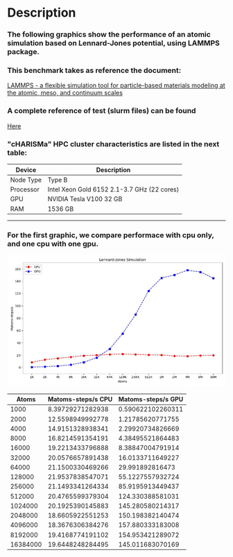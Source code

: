 # Description
### The following graphics show the performance of an atomic simulation based on Lennard-Jones potential, using LAMMPS package.  
### This benchmark takes as reference the document:

[LAMMPS - a flexible simulation tool for particle-based materials modeling at the atomic, meso, and continuum scales](https://www.sciencedirect.com/science/article/pii/S0010465521002836)

### A complete reference of test (slurm files) can be found

[Here](lj/)

### "cHARISMa" HPC cluster characteristics are listed in the next table:

|   Device  |   Description   |
|   ----    |   ------  |
|   Node Type   |   Type B    |
|   Processor   |   Intel Xeon Gold 6152 2.1-3.7 GHz (22 cores)    |
|   GPU         |   NVIDIA Tesla V100 32 GB |
|   RAM         |   1536 GB |

---

### For the first graphic, we compare performace with cpu only, and one cpu with one gpu.


![Fig_1](fig_1.jpg)

|   Atoms   |   Matoms-steps/s CPU  |   Matoms-steps/s GPU  |
|   ----    |   ------  |   ------  |
|   1000    |8.39729271282938   |   0.590622102260311   |
|   2000    |12.5598949992778   |   1.21785620771755    |
|   4000    |14.9151328938341   |   2.29920734826669    |
|   8000    |16.8214591354191   |   4.38495521864483    |
|   16000   |19.2213433796888   |   8.38847004791914    |
|   32000   |20.0576657891438   |   16.0133711649227    |
|   64000   |21.1500330469266   |   29.991892816473 |
|   128000  |21.9537838547071   |   55.1227557932724    |
|   256000  |21.1493341264334   |   85.9195913449437    |
|   512000  |20.4765599379304   |   124.330388581031    |
|   1024000 |20.1925390145883   |   145.280580214317    |
|   2048000 |18.6605922551253   |   150.198382140474    |
|   4096000 |18.3676306384276   |   157.880333183008    |
|   8192000 |19.4168774191102   |   154.953421289072    |
|   16384000    |19.6448248284495   |   145.011683070169    |
